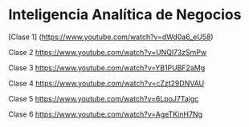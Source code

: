 
# Inteligencia Analítica de Negocios

[Clase 1] (https://www.youtube.com/watch?v=dWd0a6_eU58)

Clase 2 https://www.youtube.com/watch?v=UNQl73zSmPw

Clase 3 https://www.youtube.com/watch?v=YB1PUBF2aMg

Clase 4 https://www.youtube.com/watch?v=cZzt29DNVAU

Clase 5 https://www.youtube.com/watch?v=6LpoJ7Tajgc

Clase 6 https://www.youtube.com/watch?v=AgeTKinH7Ng
